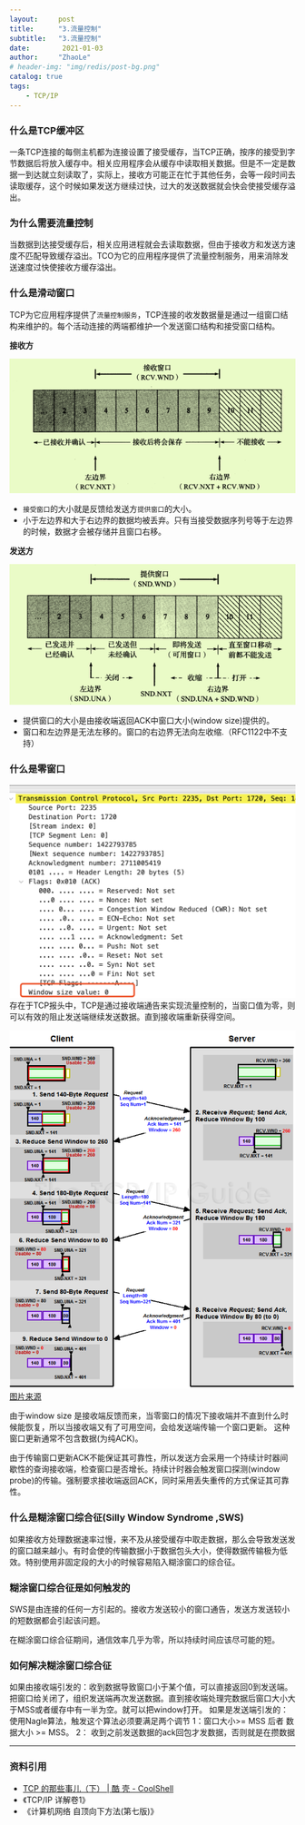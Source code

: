 ```yaml
---
layout:     post
title:      "3.流量控制"
subtitle:   "3.流量控制"
date:        2021-01-03
author:     "ZhaoLe"
# header-img: "img/redis/post-bg.png"
catalog: true
tags:
    - TCP/IP
---
```


### 什么是TCP缓冲区
一条TCP连接的每侧主机都为连接设置了接受缓存，当TCP正确，按序的接受到字节数据后将放入缓存中。相关应用程序会从缓存中读取相关数据。但是不一定是数据一到达就立刻读取了，实际上，接收方可能正在忙于其他任务，会等一段时间去读取缓存，这个时候如果发送方继续过快，过大的发送数据就会快会使接受缓存溢出。

### 为什么需要流量控制

当数据到达接受缓存后，相关应用进程就会去读取数据，但由于接收方和发送方速度不匹配导致缓存溢出。TCO为它的应用程序提供了流量控制服务，用来消除发送速度过快使接收方缓存溢出。

### 什么是滑动窗口

TCP为它应用程序提供了`流量控制服务`，TCP连接的收发数据量是通过一组窗口结构来维护的。每个活动连接的两端都维护一个发送窗口结构和接受窗口结构。

**接收方**

![1](/img/tcp/flow_controller/1.png)

* `接受窗口`的大小就是反馈给发送方`提供窗口`的大小。
* 小于左边界和大于右边界的数据均被丢弃。只有当接受数据序列号等于左边界的时候，数据才会被存储并且窗口右移。

**发送方**

![2](/img/tcp/flow_controller/2.png)

* 提供窗口的大小是由接收端返回ACK中窗口大小(window size)提供的。
* 窗口和左边界是无法左移的。窗口的右边界无法向左收缩.（RFC1122中不支持）

### 什么是零窗口

![3](/img/tcp/flow_controller/3.png)
存在于TCP报头中，TCP是通过接收端通告来实现流量控制的，当窗口值为零，则可以有效的阻止发送端继续发送数据。直到接收端重新获得空间。

![4](/img/tcp/flow_controller/4.png)
							[图片来源](http://www.tcpipguide.com/free/t_TCPWindowSizeAdjustmentandFlowControl-2.htm)

由于window size 是接收端反馈而来，当零窗口的情况下接收端并不直到什么时候能恢复，所以当接收端又有了可用空间，会给发送端传输一个窗口更新。
这种窗口更新通常不包含数据(为纯ACK)。

由于传输窗口更新ACK不能保证其可靠性，所以发送方会采用一个持续计时器间歇性的查询接收端，检查窗口是否增长。持续计时器会触发窗口探测(window probe)的传输。强制要求接收端返回ACK，同时采用丢失重传的方式保证其可靠性。

### 什么是糊涂窗口综合征(Silly Window Syndrome ,SWS)

如果接收方处理数据速率过慢，来不及从接受缓存中取走数据，那么会导致发送发的窗口越来越小。有时会使的传输数据小于数据包头大小，使得数据传输极为低效。特别使用非固定段的大小的时候容易陷入糊涂窗口的综合征。

###  糊涂窗口综合征是如何触发的

SWS是由连接的任何一方引起的。接收方发送较小的窗口通告，发送方发送较小的短数据都会引起该问题。

在糊涂窗口综合征期间，通信效率几乎为零，所以持续时间应该尽可能的短。

### 如何解决糊涂窗口综合征

如果由接收端引发的：收到数据导致窗口小于某个值，可以直接返回0到发送端。把窗口给关闭了，组织发送端再次发送数据。直到接收端处理完数据后窗口大小大于MSS或者缓存中有一半为空。就可以把window打开。
如果是发送端引发的：使用Nagle算法，触发这个算法必须要满足两个调节 1：窗口大小>= MSS 后者 数据大小 >= MSS。
2： 收到之前发送数据的ack回包才发数据，否则就是在攒数据

---
### 资料引用

* [TCP 的那些事儿（下） | 酷 壳 - CoolShell](https://coolshell.cn/articles/11609.html) 
* 《TCP/IP 详解卷1》
* 《计算机网络 自顶向下方法(第七版)》

